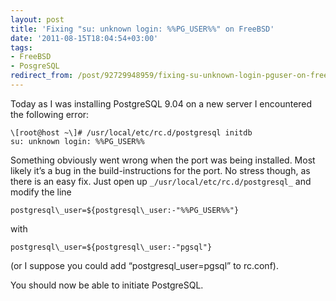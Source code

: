 ```yaml
---
layout: post
title: 'Fixing "su: unknown login: %%PG_USER%%" on FreeBSD'
date: '2011-08-15T18:04:54+03:00'
tags:
- FreeBSD
- PosgreSQL
redirect_from: /post/92729948959/fixing-su-unknown-login-pguser-on-freebsd
---
```

Today as I was installing PostgreSQL 9.04 on a new server I encountered the following error:

    \[root@host ~\]# /usr/local/etc/rc.d/postgresql initdb
    su: unknown login: %%PG_USER%%

Something obviously went wrong when the port was being installed. Most likely it’s a bug in the build-instructions for the port. No stress though, as there is an easy fix. Just open up `_/usr/local/etc/rc.d/postgresql_` and modify the line

    postgresql\_user=${postgresql\_user:-"%%PG_USER%%"}

with

    postgresql\_user=${postgresql\_user:-"pgsql"}

(or I suppose you could add “postgresql_user=pgsql” to rc.conf).

You should now be able to initiate PostgreSQL.
